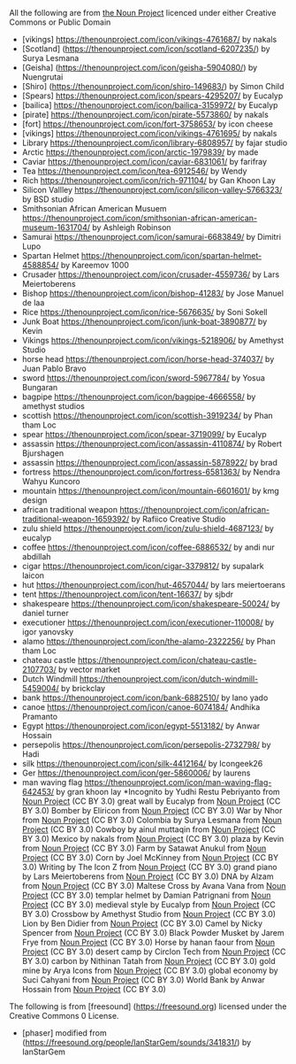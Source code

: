 All the following are from [the Noun Project](https://thenounproject.com) licenced under either Creative Commons or Public Domain

* [vikings] https://thenounproject.com/icon/vikings-4761687/ by nakals
* [Scotland] (https://thenounproject.com/icon/scotland-6207235/) by Surya Lesmana
* [Geisha] (https://thenounproject.com/icon/geisha-5904080/) by Nuengrutai
* [Shiro] (https://thenounproject.com/icon/shiro-149683/) by Simon Child
* [Spears] https://thenounproject.com/icon/spears-4295207/ by Eucalyp
* [bailica] https://thenounproject.com/icon/bailica-3159972/ by Eucalyp
* [pirate] https://thenounproject.com/icon/pirate-5573860/ by nakals
* [fort] https://thenounproject.com/icon/fort-3758653/ by icon cheese
* [vikings] https://thenounproject.com/icon/vikings-4761695/ by nakals
* Library https://thenounproject.com/icon/library-6808957/ by fajar studio
* Arctic https://thenounproject.com/icon/arctic-1979839/ by made
* Caviar https://thenounproject.com/icon/caviar-6831061/ by farifray
* Tea https://thenounproject.com/icon/tea-6912546/ by Wendy
* Rich https://thenounproject.com/icon/rich-971104/ by Gan Khoon Lay
* Silicon Vallley https://thenounproject.com/icon/silicon-valley-5766323/ by BSD studio
* Smithsonian African American Musuem https://thenounproject.com/icon/smithsonian-african-american-museum-1631704/ by Ashleigh Robinson
* Samurai https://thenounproject.com/icon/samurai-6683849/ by Dimitri Lupo
* Spartan Helmet https://thenounproject.com/icon/spartan-helmet-4588854/ by Kareemov 1000
* Crusader https://thenounproject.com/icon/crusader-4559736/ by Lars Meiertoberens
* Bishop https://thenounproject.com/icon/bishop-41283/ by Jose Manuel de laa
* Rice https://thenounproject.com/icon/rice-5676635/ by Soni Sokell
* Junk Boat https://thenounproject.com/icon/junk-boat-3890877/ by Kevin
* Vikings https://thenounproject.com/icon/vikings-5218906/ by Amethyst Studio
* horse head https://thenounproject.com/icon/horse-head-374037/ by Juan Pablo Bravo
* sword https://thenounproject.com/icon/sword-5967784/ by Yosua Bungaran
* bagpipe https://thenounproject.com/icon/bagpipe-4666558/ by amethyst studios
* scottish https://thenounproject.com/icon/scottish-3919234/ by Phan tham Loc
* spear https://thenounproject.com/icon/spear-3719099/ by Eucalyp
* assassin https://thenounproject.com/icon/assassin-4110874/ by Robert Bjurshagen
* assassin https://thenounproject.com/icon/assassin-5878922/ by brad
* fortress https://thenounproject.com/icon/fortress-6581363/ by Nendra Wahyu Kuncoro
* mountain https://thenounproject.com/icon/mountain-6601601/ by kmg design
* african traditional weapon https://thenounproject.com/icon/african-traditional-weapon-1659392/ by Rafiico Creative Studio
* zulu shield https://thenounproject.com/icon/zulu-shield-4687123/ by eucalyp
* coffee https://thenounproject.com/icon/coffee-6886532/ by andi nur abdillah
* cigar https://thenounproject.com/icon/cigar-3379812/ by supalark laicon
* hut https://thenounproject.com/icon/hut-4657044/ by lars meiertoerans
* tent https://thenounproject.com/icon/tent-16637/ by sjbdr
* shakespeare https://thenounproject.com/icon/shakespeare-50024/ by daniel turner
* executioner https://thenounproject.com/icon/executioner-110008/ by igor yanovsky
* alamo https://thenounproject.com/icon/the-alamo-2322256/ by Phan tham Loc
* chateau castle https://thenounproject.com/icon/chateau-castle-2107703/ by vector market
* Dutch Windmill https://thenounproject.com/icon/dutch-windmill-5459004/ by brickclay
* bank https://thenounproject.com/icon/bank-6882510/ by lano yado
* canoe https://thenounproject.com/icon/canoe-6074184/ Andhika Pramanto
* Egypt https://thenounproject.com/icon/egypt-5513182/ by Anwar Hossain
* persepolis https://thenounproject.com/icon/persepolis-2732798/ by Hadi
* silk https://thenounproject.com/icon/silk-4412164/ by Icongeek26
* Ger https://thenounproject.com/icon/ger-5860006/ by laurens
* man waving flag https://thenounproject.com/icon/man-waving-flag-642453/ by gran khoon lay
*Incognito by Yudhi Restu Pebriyanto from <a href="https://thenounproject.com/browse/icons/term/incognito/" target="_blank" title="Incognito Icons">Noun Project</a> (CC BY 3.0)
great wall by Eucalyp from <a href="https://thenounproject.com/browse/icons/term/great-wall/" target="_blank" title="great wall Icons">Noun Project</a> (CC BY 3.0)
Bomber by Eliricon from <a href="https://thenounproject.com/browse/icons/term/bomber/" target="_blank" title="Bomber Icons">Noun Project</a> (CC BY 3.0)
War by Nhor from <a href="https://thenounproject.com/browse/icons/term/war/" target="_blank" title="War Icons">Noun Project</a> (CC BY 3.0)
Colombia by Surya Lesmana from <a href="https://thenounproject.com/browse/icons/term/colombia/" target="_blank" title="Colombia Icons">Noun Project</a> (CC BY 3.0)
Cowboy by ainul muttaqin from <a href="https://thenounproject.com/browse/icons/term/cowboy/" target="_blank" title="Cowboy Icons">Noun Project</a> (CC BY 3.0)
Mexico by nakals from <a href="https://thenounproject.com/browse/icons/term/mexico/" target="_blank" title="Mexico Icons">Noun Project</a> (CC BY 3.0)
plaza by Kevin from <a href="https://thenounproject.com/browse/icons/term/plaza/" target="_blank" title="plaza Icons">Noun Project</a> (CC BY 3.0)
Farm by Satawat Anukul from <a href="https://thenounproject.com/browse/icons/term/farm/" target="_blank" title="Farm Icons">Noun Project</a> (CC BY 3.0)
Corn by Joel McKinney from <a href="https://thenounproject.com/browse/icons/term/corn/" target="_blank" title="Corn Icons">Noun Project</a> (CC BY 3.0)
Writing by The Icon Z from <a href="https://thenounproject.com/browse/icons/term/writing/" target="_blank" title="Writing Icons">Noun Project</a> (CC BY 3.0)
grand piano by Lars Meiertoberens from <a href="https://thenounproject.com/browse/icons/term/grand-piano/" target="_blank" title="grand piano Icons">Noun Project</a> (CC BY 3.0)
DNA by Alzam from <a href="https://thenounproject.com/browse/icons/term/dna/" target="_blank" title="DNA Icons">Noun Project</a> (CC BY 3.0)
Maltese Cross by Avana Vana from <a href="https://thenounproject.com/browse/icons/term/maltese-cross/" target="_blank" title="Maltese Cross Icons">Noun Project</a> (CC BY 3.0)
templar helmet by Damian Patrignani from <a href="https://thenounproject.com/browse/icons/term/templar-helmet/" target="_blank" title="templar helmet Icons">Noun Project</a> (CC BY 3.0)
medieval style by Eucalyp from <a href="https://thenounproject.com/browse/icons/term/medieval-style/" target="_blank" title="medieval style Icons">Noun Project</a> (CC BY 3.0)
Crossbow by Amethyst Studio from <a href="https://thenounproject.com/browse/icons/term/crossbow/" target="_blank" title="Crossbow Icons">Noun Project</a> (CC BY 3.0)
Lion by Ben Didier from <a href="https://thenounproject.com/browse/icons/term/lion/" target="_blank" title="Lion Icons">Noun Project</a> (CC BY 3.0)
Camel by Nicky Spencer from <a href="https://thenounproject.com/browse/icons/term/camel/" target="_blank" title="Camel Icons">Noun Project</a> (CC BY 3.0)
Black Powder Musket by Jarem Frye from <a href="https://thenounproject.com/browse/icons/term/black-powder-musket/" target="_blank" title="Black Powder Musket Icons">Noun Project</a> (CC BY 3.0)
Horse by hanan faour from <a href="https://thenounproject.com/browse/icons/term/horse/" target="_blank" title="Horse Icons">Noun Project</a> (CC BY 3.0)
desert camp by Circlon Tech from <a href="https://thenounproject.com/browse/icons/term/desert-camp/" target="_blank" title="desert camp Icons">Noun Project</a> (CC BY 3.0)
carbon by Nithinan Tatah from <a href="https://thenounproject.com/browse/icons/term/carbon/" target="_blank" title="carbon Icons">Noun Project</a> (CC BY 3.0)
gold mine by Arya Icons from <a href="https://thenounproject.com/browse/icons/term/gold-mine/" target="_blank" title="gold mine Icons">Noun Project</a> (CC BY 3.0)
global economy by Suci Cahyani from <a href="https://thenounproject.com/browse/icons/term/global-economy/" target="_blank" title="global economy Icons">Noun Project</a> (CC BY 3.0)
World Bank by Anwar Hossain from <a href="https://thenounproject.com/browse/icons/term/world-bank/" target="_blank" title="World Bank Icons">Noun Project</a> (CC BY 3.0)


The following is from [freesound] (https://freesound.org) licensed under the Creative Commons 0 License. 
* [phaser] modified from (https://freesound.org/people/IanStarGem/sounds/341831/) by IanStarGem

